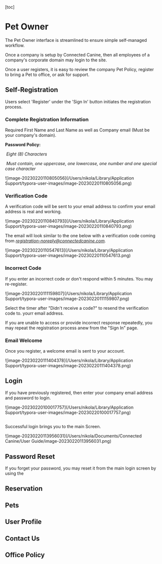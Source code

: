 [toc]



# Pet Owner

The Pet Owner interface is streamlined to ensure simple self-managed workflow.

Once a company is setup by Connected Canine, then all employees of a company's corporate domain may login to the site.

Once a user registers, it is easy to review the company Pet Policy, register to bring a Pet to office, or ask for support.





## Self-Registration



Users select 'Register' under the 'Sign In' button initiates the registration process.

### Complete Registration Information

Required First Name and Last Name as well as Company email (Must be your company's domain).



**Password Policy:**

​	*Eight (8) Characters*

​	*Must contain, one uppercase, one lowercase, one number and one special case character*

![image-20230220110805056](/Users/nikola/Library/Application Support/typora-user-images/image-20230220110805056.png)



### Verification Code



A verification code will be sent to your email address to confirm your email address is real and working.



![image-20230220110840793](/Users/nikola/Library/Application Support/typora-user-images/image-20230220110840793.png)



The email will look similar to the one below with a verification code coming from *registration-noreply@connectedcanine.com.*

![image-20230220110547613](/Users/nikola/Library/Application Support/typora-user-images/image-20230220110547613.png)

### Incorrect Code

If you enter an incorrect code or don't respond within 5 minutes. You may re-register.



![image-20230220111159807](/Users/nikola/Library/Application Support/typora-user-images/image-20230220111159807.png)

Select the timer after "Didn't receive a code?" to resend the verification code to. yourr email address.

If you are unable to access or provide incorrect response repeatedly, you may repeat the registration process anew from the "Sign In" page.



### Email Welcome

Once you register, a welcome email is sent to your account.



![image-20230220111404378](/Users/nikola/Library/Application Support/typora-user-images/image-20230220111404378.png)

## Login



If you have previously registered, then enter your company email address and password to login.



![image-20230220100017757](/Users/nikola/Library/Application Support/typora-user-images/image-20230220100017757.png)

## 



Successful login brings you to the main Screen.



![image-20230220113956031](/Users/nikola/Documents/Connected Canine/User Guide/image-20230220113956031.png)





## Password Reset



If you forget your password, you may reset it from the main login screen by using the 





## Reservation





## Pets



## User Profile



## Contact Us



## Office Policy







